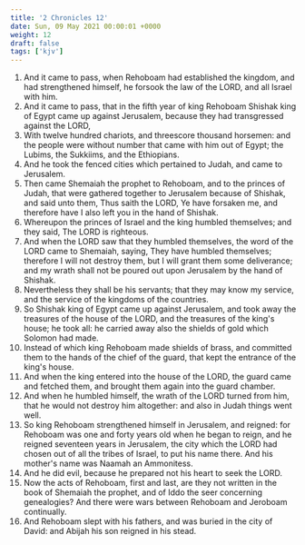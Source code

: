 ```yaml
---
title: '2 Chronicles 12'
date: Sun, 09 May 2021 00:00:01 +0000
weight: 12
draft: false
tags: ['kjv'] 
---
```


1. And it came to pass, when Rehoboam had established the kingdom, and had strengthened himself, he forsook the law of the LORD, and all Israel with him.
2. And it came to pass, that in the fifth year of king Rehoboam Shishak king of Egypt came up against Jerusalem, because they had transgressed against the LORD,
3. With twelve hundred chariots, and threescore thousand horsemen: and the people were without number that came with him out of Egypt; the Lubims, the Sukkiims, and the Ethiopians.
4. And he took the fenced cities which pertained to Judah, and came to Jerusalem.
5. Then came Shemaiah the prophet to Rehoboam, and to the princes of Judah, that were gathered together to Jerusalem because of Shishak, and said unto them, Thus saith the LORD, Ye have forsaken me, and therefore have I also left you in the hand of Shishak.
6. Whereupon the princes of Israel and the king humbled themselves; and they said, The LORD is righteous.
7. And when the LORD saw that they humbled themselves, the word of the LORD came to Shemaiah, saying, They have humbled themselves; therefore I will not destroy them, but I will grant them some deliverance; and my wrath shall not be poured out upon Jerusalem by the hand of Shishak.
8. Nevertheless they shall be his servants; that they may know my service, and the service of the kingdoms of the countries.
9. So Shishak king of Egypt came up against Jerusalem, and took away the treasures of the house of the LORD, and the treasures of the king's house; he took all: he carried away also the shields of gold which Solomon had made.
10. Instead of which king Rehoboam made shields of brass, and committed them to the hands of the chief of the guard, that kept the entrance of the king's house.
11. And when the king entered into the house of the LORD, the guard came and fetched them, and brought them again into the guard chamber.
12. And when he humbled himself, the wrath of the LORD turned from him, that he would not destroy him altogether: and also in Judah things went well.
13. So king Rehoboam strengthened himself in Jerusalem, and reigned: for Rehoboam was one and forty years old when he began to reign, and he reigned seventeen years in Jerusalem, the city which the LORD had chosen out of all the tribes of Israel, to put his name there. And his mother's name was Naamah an Ammonitess.
14. And he did evil, because he prepared not his heart to seek the LORD.
15. Now the acts of Rehoboam, first and last, are they not written in the book of Shemaiah the prophet, and of Iddo the seer concerning genealogies? And there were wars between Rehoboam and Jeroboam continually.
16. And Rehoboam slept with his fathers, and was buried in the city of David: and Abijah his son reigned in his stead.
